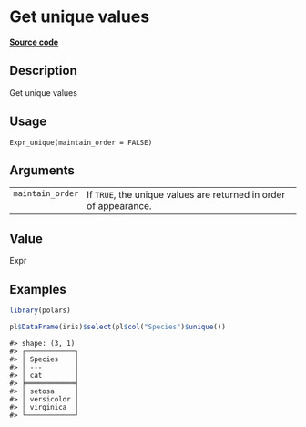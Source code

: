
# Get unique values

[**Source code**](https://github.com/pola-rs/r-polars/tree/main/R/expr__expr.R#L1870)

## Description

Get unique values

## Usage

<pre><code class='language-R'>Expr_unique(maintain_order = FALSE)
</code></pre>

## Arguments

<table>
<tr>
<td style="white-space: nowrap; font-family: monospace; vertical-align: top">
<code id="Expr_unique_:_maintain_order">maintain_order</code>
</td>
<td>
If <code>TRUE</code>, the unique values are returned in order of
appearance.
</td>
</tr>
</table>

## Value

Expr

## Examples

``` r
library(polars)

pl$DataFrame(iris)$select(pl$col("Species")$unique())
```

    #> shape: (3, 1)
    #> ┌────────────┐
    #> │ Species    │
    #> │ ---        │
    #> │ cat        │
    #> ╞════════════╡
    #> │ setosa     │
    #> │ versicolor │
    #> │ virginica  │
    #> └────────────┘
